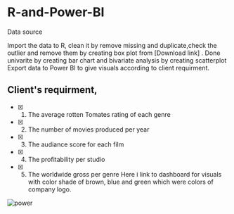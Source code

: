 # R-and-Power-BI
Data source

Import the data to R, clean it by remove missing and duplicate,check the outlier and remove them by creating box plot from [Download link] .
Done univarite by creating bar chart and bivariate analysis by creating scatterplot
Export data to Power BI to give visuals according to client requirment.
## Client's requirment,
- [x] 1. The average rotten Tomates rating of each genre
- [x] 2. The number of movies produced per year
- [x] 3. The audiance score for each film
- [x] 4. The profitability per studio
- [x] 5. The worldwide gross per genre
Here i link to dashboard for visuals with color shade of brown, blue and green which were colors of company logo.

 ![power](https://github.com/SaeedIram/R-and-Power-BI/assets/136697415/fd727f94-fe16-4a20-812e-982da7b17614)
